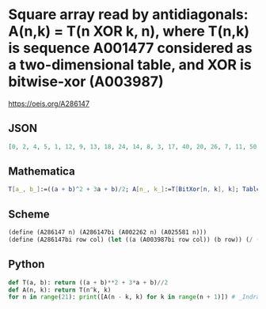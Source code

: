 # Square array read by antidiagonals: A\(n,k\) \= T\(n XOR k, n\), where T\(n,k\) is sequence A001477 considered as a two\-dimensional table, and XOR is bitwise\-xor \(A003987\)
https://oeis.org/A286147
## JSON
```JSON
[0, 2, 4, 5, 1, 12, 9, 13, 18, 24, 14, 8, 3, 17, 40, 20, 26, 7, 11, 50, 60, 27, 19, 42, 6, 61, 49, 84, 35, 43, 52, 62, 73, 85, 98, 112, 44, 34, 25, 51, 10, 72, 59, 97, 144, 54, 64, 33, 41, 16, 22, 71, 83, 162, 180, 65, 53, 88, 32, 23, 15, 38, 70, 181, 161, 220, 77, 89, 102, 116, 31, 39, 48, 58, 201, 221, 242, 264, 90, 76, 63, 101, 148, 30, 21, 47, 222, 200, 179, 241, 312]
```
## Mathematica
```Mathematica
T[a_, b_]:=((a + b)^2 + 3a + b)/2; A[n_, k_]:=T[BitXor[n, k], k]; Table[A[n - k, k], {n, 0, 20}, {k, 0, n}] // Flatten (* _Indranil Ghosh_, May 21 2017 *)
```
## Scheme
```Scheme
(define (A286147 n) (A286147bi (A002262 n) (A025581 n)))
(define (A286147bi row col) (let ((a (A003987bi row col)) (b row)) (/ (+ (expt (+ a b) 2) (* 3 a) b) 2))) ;; Where A003987bi implements bitwise-xor (A003987).
```
## Python
```Python
def T(a, b): return ((a + b)**2 + 3*a + b)//2
def A(n, k): return T(n^k, k)
for n in range(21): print([A(n - k, k) for k in range(n + 1)]) # _Indranil Ghosh_, May 21 2017
```
